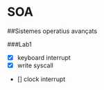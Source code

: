 # SOA

##Sistemes operatius avançats

###Lab1
- [x] keyboard interrupt
- [x] write syscall
- [] clock interrupt


